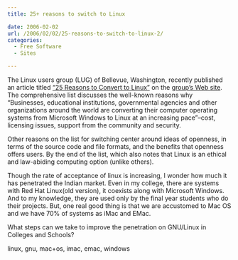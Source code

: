 ```yaml
---
title: 25+ reasons to switch to Linux

date: 2006-02-02
url: /2006/02/02/25-reasons-to-switch-to-linux-2/
categories:
  - Free Software
  - Sites

---
```

The Linux users group (LUG) of Bellevue, Washington, recently published an article titled <a target="_blank" href="http://www.bellevuelinux.org/reasons_to_convert.html">&#8220;25 Reasons to Convert to Linux&#8221;</a> on the <a target="_blank" href="http://www.bellevuelinux.org/">group&#8217;s Web site</a>. The comprehensive list discusses the well-known reasons why &#8220;Businesses, educational institutions, governmental agencies and other organizations around the world are converting their computer operating systems from Microsoft Windows to Linux at an increasing pace&#8221;&#8211;cost, licensing issues, support from the community and security.

Other reasons on the list for switching center around ideas of openness, in terms of the source code and file formats, and the benefits that openness offers users. By the end of the list, which also notes that Linux is an ethical and law-abiding computing option (unlike others).

Though the rate of acceptance of linux is increasing, I wonder how much it has penetrated the Indian market. Even in my college, there are systems with Red Hat Linux(old version), it coexists along with Microsoft Windows. And to my knowledge, they are used only by the final year students who do their projects. But, one real good thing is that we are accustomed to Mac OS and we have 70% of systems as iMac and EMac.

What steps can we take to improve the penetration on GNU/Linux in Colleges and Schools?

<tags>linux, gnu, mac+os, imac, emac, windows</tags>